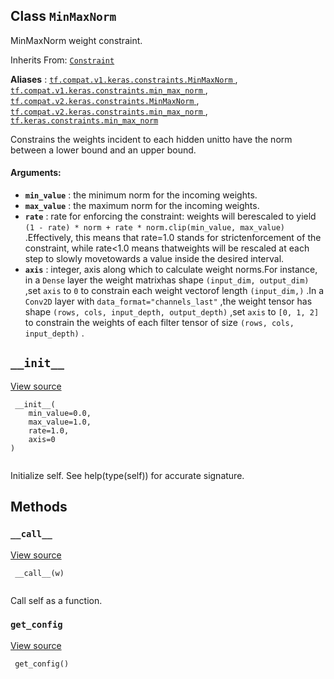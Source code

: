 

## Class  `MinMaxNorm` 
MinMaxNorm weight constraint.

Inherits From: [ `Constraint` ](https://tensorflow.google.cn/api_docs/python/tf/keras/constraints/Constraint)

**Aliases** : [ `tf.compat.v1.keras.constraints.MinMaxNorm` ](/api_docs/python/tf/keras/constraints/MinMaxNorm), [ `tf.compat.v1.keras.constraints.min_max_norm` ](/api_docs/python/tf/keras/constraints/MinMaxNorm), [ `tf.compat.v2.keras.constraints.MinMaxNorm` ](/api_docs/python/tf/keras/constraints/MinMaxNorm), [ `tf.compat.v2.keras.constraints.min_max_norm` ](/api_docs/python/tf/keras/constraints/MinMaxNorm), [ `tf.keras.constraints.min_max_norm` ](/api_docs/python/tf/keras/constraints/MinMaxNorm)

Constrains the weights incident to each hidden unitto have the norm between a lower bound and an upper bound.

#### Arguments:
- **`min_value`** : the minimum norm for the incoming weights.
- **`max_value`** : the maximum norm for the incoming weights.
- **`rate`** : rate for enforcing the constraint: weights will berescaled to yield `(1 - rate) * norm + rate * norm.clip(min_value, max_value)` .Effectively, this means that rate=1.0 stands for strictenforcement of the constraint, while rate<1.0 means thatweights will be rescaled at each step to slowly movetowards a value inside the desired interval.
- **`axis`** : integer, axis along which to calculate weight norms.For instance, in a  `Dense`  layer the weight matrixhas shape  `(input_dim, output_dim)` ,set  `axis`  to  `0`  to constrain each weight vectorof length  `(input_dim,)` .In a  `Conv2D`  layer with  `data_format="channels_last"` ,the weight tensor has shape `(rows, cols, input_depth, output_depth)` ,set  `axis`  to  `[0, 1, 2]` to constrain the weights of each filter tensor of size `(rows, cols, input_depth)` .


##  `__init__` 
[View source](https://github.com/tensorflow/tensorflow/blob/r2.0/tensorflow/python/keras/constraints.py#L151-L155)

```
 __init__(
    min_value=0.0,
    max_value=1.0,
    rate=1.0,
    axis=0
)
 
```

Initialize self.  See help(type(self)) for accurate signature.

## Methods


###  `__call__` 
[View source](https://github.com/tensorflow/tensorflow/blob/r2.0/tensorflow/python/keras/constraints.py#L157-L163)

```
 __call__(w)
 
```

Call self as a function.

###  `get_config` 
[View source](https://github.com/tensorflow/tensorflow/blob/r2.0/tensorflow/python/keras/constraints.py#L165-L171)

```
 get_config()
 
```

